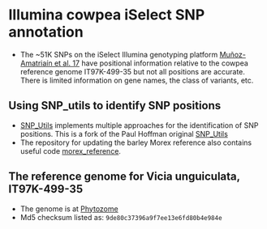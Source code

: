 # Illumina cowpea iSelect SNP annotation

*   The ~51K SNPs on the iSelect Illumina genotyping platform [Muñoz-Amatriaín et al. 17](https://doi.org/10.1111/tpj.13404) have positional information relative to the cowpea reference genome IT97K-499-35 but not all positions are accurate. There is limited information on gene names, the class of variants, etc.


## Using SNP_utils to identify SNP positions

*   [SNP_Utils](https://github.com/MorrellLAB/SNP_Utils) implements multiple approaches for the identification of SNP positions. This is a fork of the Paul Hoffman original [SNP_Utils](https://github.com/mojaveazure/SNP_Utils)
*   The repository for updating the barley Morex reference also contains useful code [morex_reference](https://github.com/MorrellLAB/morex_reference).

## The reference genome for Vicia unguiculata, IT97K-499-35

*   The genome is at [Phytozome](https://genome.jgi.doe.gov/portal/pages/dynamicOrganismDownload.jsf?organism=Phytozome)
*   Md5 checksum listed as: `9de80c37396a9f7ee13e6fd80b4e984e`
